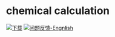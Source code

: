 # chemical calculation
[![下载](https://img.shields.io/github/v/tag/apkqiu/chemical-calculation?label=%E4%B8%8B%E8%BD%BD&labelColor=blue&color=grey)](https://github.com/apkqiu/chemical-calculation/releases)
[![问题反馈-Engnlish](https://img.shields.io/github/issues-raw/apkqiu/chemical-calculation?label=%E9%97%AE%E9%A2%98%E5%8F%8D%E9%A6%88(English)&labelColor=blue&color=grey)](https://github.com/apkqiu/chemical-calculation/issues/new)
